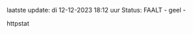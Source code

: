 laatste update: 
di 12-12-2023 18:12   uur 
Status: FAALT - geel - 
<div class="service Y">httpstat</div>